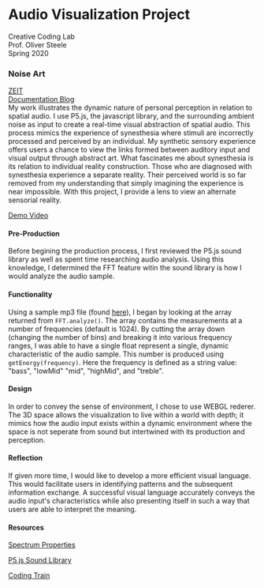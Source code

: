 # Audio Visualization Project
Creative Coding Lab  
Prof. Oliver Steele  
Spring 2020  

### Noise Art 
[ZEIT](https://my-project-march2020.now.sh)  
[Documentation Blog](https://wp.nyu.edu/kennedycambracho/)  
My work illustrates the dynamic nature of personal perception in relation to spatial audio. I use P5.js, the javascript library, and the surrounding ambient noise as input to create a real-time visual abstraction of spatial audio. This process mimics the experience of synesthesia where stimuli are incorrectly processed and perceived by an individual. My synthetic sensory experience offers users a chance to view the links formed between auditory input and visual output through abstract art.
What fascinates me about synesthesia is its relation to individual reality construction. Those who are diagnosed with synesthesia experience a separate reality. Their perceived world is so far removed from my understanding that simply imagining the experience is near impossible. With this project, I provide a lens to view an alternate sensorial reality.  

[Demo Video](youtube.com)
#### Pre-Production
Before begining the production process, I first reviewed the P5.js sound library as well as spent time researching audio analysis. Using this knowledge, I determined the FFT feature witin the sound library is how I would analyze the audio sample. 
#### Functionality
Using a sample mp3 file (found [here](https://freemusicarchive.org)), I began by looking at the array returned from `FFT.analyze()`. The array contains the measurements at a number of frequencies (default is 1024). 
By cutting the array down (changing the number of bins) and breaking it into various frequency ranges, I was able to have a single float represent a single, dynamic characteristic of the audio sample. This number is produced using `getEnergy(frequency)`. Here the frequency is defined as a string value: "bass", "lowMid" "mid", "highMid", and "treble". 
#### Design 
In order to convey the sense of environment, I chose to use WEBGL rederer. The 3D space allows the visualization to live within a world with depth; it mimics how the audio input exists within a dynamic environment where the space is not seperate from sound but intertwined with its production and perception. 
#### Reflection
If given more time, I would like to develop a more efficient visual language. This would facilitate users in identifying patterns and the subsequent information exchange. A successful visual language accurately conveys the audio input's characteristics while also presenting itself in such a way that users are able to interpret the meaning.

#### Resources 
[Spectrum Properties](https://www.gigahertz-optik.de/en-us/basics-light-measurement/light-color/spectr-line-properties/)

[P5.js Sound Library](https://p5js.org/reference/#/libraries/p5.sound)

[Coding Train](https://www.youtube.com/channel/UCvjgXvBlbQiydffZU7m1_aw)